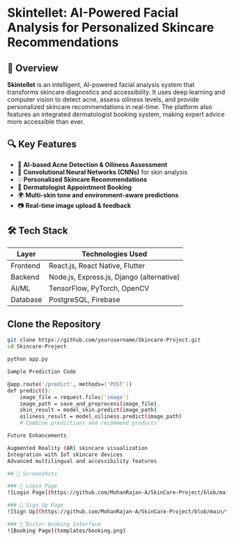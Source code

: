 # Skintellet: AI-Powered Facial Analysis for Personalized Skincare Recommendations

## 🌟 Overview
**Skintellet** is an intelligent, AI-powered facial analysis system that transforms skincare diagnostics and accessibility. It uses deep learning and computer vision to detect acne, assess oiliness levels, and provide personalized skincare recommendations in real-time. The platform also features an integrated dermatologist booking system, making expert advice more accessible than ever.

## 🔍 Key Features

- 🧠 **AI-based Acne Detection & Oiliness Assessment**
- 🤖 **Convolutional Neural Networks (CNNs)** for skin analysis
- 💡 **Personalized Skincare Recommendations**
- 📅 **Dermatologist Appointment Booking**
- 🌍 **Multi-skin tone and environment-aware predictions**
- 📷 **Real-time image upload & feedback**


## 🛠️ Tech Stack

| Layer          | Technologies Used                                |
|----------------|--------------------------------------------------|
| Frontend       | React.js, React Native, Flutter                  |
| Backend        | Node.js, Express.js, Django (alternative)        |
| AI/ML          | TensorFlow, PyTorch, OpenCV                      |
| Database       | PostgreSQL, Firebase                             |





## Clone the Repository

```bash
git clone https://github.com/yourusername/Skincare-Project.git
cd Skincare-Project

python app.py

Sample Prediction Code

@app.route('/predict', methods=['POST'])
def predict():
    image_file = request.files['image']
    image_path = save_and_preprocess(image_file)
    skin_result = model_skin.predict(image_path)
    oiliness_result = model_oiliness.predict(image_path)
    # Combine predictions and recommend products

Future Enhancements

Augmented Reality (AR) skincare visualization
Integration with IoT skincare devices
Advanced multilingual and accessibility features

## 📸 Screenshots

### 🔐 Login Page
![Login Page](https://github.com/MohanRajan-A/SkinCare-Project/blob/main/templates/login.html)

### 📝 Sign Up Page
![Sign Up](https://github.com/MohanRajan-A/SkinCare-Project/blob/main/templates/register.html)

### 📅 Doctor Booking Interface
![Booking Page](templates/booking.png)

